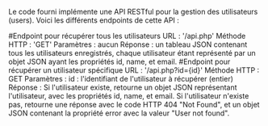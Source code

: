 Le code fourni implémente une API RESTful pour la gestion des utilisateurs (users). Voici les différents endpoints de cette API :

#Endpoint pour récupérer tous les utilisateurs
URL : '/api.php'
Méthode HTTP : 'GET'
Paramètres : aucun
Réponse : un tableau JSON contenant tous les utilisateurs enregistrés, chaque utilisateur étant représenté par un objet JSON ayant les propriétés id, name, et email.
#Endpoint pour récupérer un utilisateur spécifique
URL : '/api.php?id={id}'
Méthode HTTP : GET
Paramètres :
id : l'identifiant de l'utilisateur à récupérer (entier)
Réponse :
Si l'utilisateur existe, retourne un objet JSON représentant l'utilisateur, avec les propriétés id, name, et email.
Si l'utilisateur n'existe pas, retourne une réponse avec le code HTTP 404 "Not Found", et un objet JSON contenant la propriété error avec la valeur "User not found".